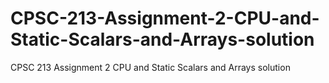 # CPSC-213-Assignment-2-CPU-and-Static-Scalars-and-Arrays-solution
CPSC 213 Assignment 2 CPU and Static Scalars and Arrays solution

